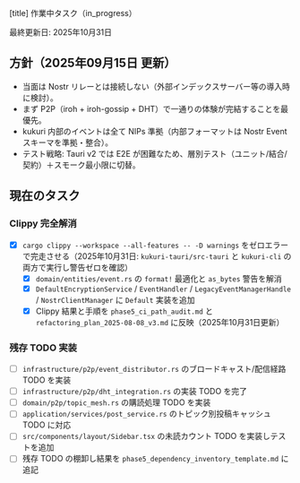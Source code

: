 ﻿[title] 作業中タスク（in_progress）

最終更新日: 2025年10月31日

## 方針（2025年09月15日 更新）

- 当面は Nostr リレーとは接続しない（外部インデックスサーバー等の導入時に検討）。
- まず P2P（iroh + iroh-gossip + DHT）で一通りの体験が完結することを最優先。
- kukuri 内部のイベントは全て NIPs 準拠（内部フォーマットは Nostr Event スキーマを準拠・整合）。
- テスト戦略: Tauri v2 では E2E が困難なため、層別テスト（ユニット/結合/契約）＋スモーク最小限に切替。

## 現在のタスク

### Clippy 完全解消

- [x] `cargo clippy --workspace --all-features -- -D warnings` をゼロエラーで完走させる（2025年10月31日: `kukuri-tauri/src-tauri` と `kukuri-cli` の両方で実行し警告ゼロを確認）
  - [x] `domain/entities/event.rs` の `format!` 最適化と `as_bytes` 警告を解消
  - [x] `DefaultEncryptionService` / `EventHandler` / `LegacyEventManagerHandle` / `NostrClientManager` に `Default` 実装を追加
  - [x] Clippy 結果と手順を `phase5_ci_path_audit.md` と `refactoring_plan_2025-08-08_v3.md` に反映（2025年10月31日更新）

### 残存 TODO 実装

- [ ] `infrastructure/p2p/event_distributor.rs` のブロードキャスト/配信経路 TODO を実装
- [ ] `infrastructure/p2p/dht_integration.rs` の実装 TODO を完了
- [ ] `domain/p2p/topic_mesh.rs` の購読処理 TODO を実装
- [ ] `application/services/post_service.rs` のトピック別投稿キャッシュ TODO に対応
- [ ] `src/components/layout/Sidebar.tsx` の未読カウント TODO を実装しテストを追加
- [ ] 残存 TODO の棚卸し結果を `phase5_dependency_inventory_template.md` に追記
